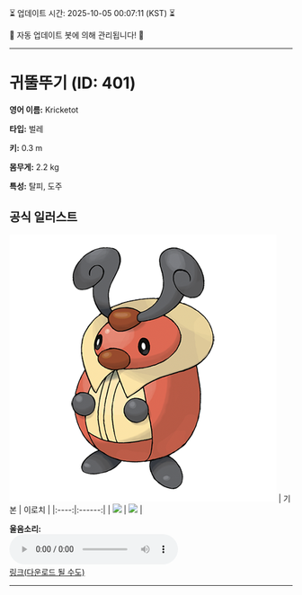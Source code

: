 
⏳ 업데이트 시간: 2025-10-05 00:07:11 (KST) ⏳

🤖 자동 업데이트 봇에 의해 관리됩니다! 🤖

---

# 귀뚤뚜기 (ID: 401)
**영어 이름:** Kricketot

**타입:** 벌레

**키:** 0.3 m

**몸무게:** 2.2 kg

**특성:** 탈피, 도주

## 공식 일러스트
![](https://raw.githubusercontent.com/PokeAPI/sprites/master/sprites/pokemon/other/official-artwork/401.png)
| 기본 | 이로치 |
|:----:|:------:|
| <img src="http://play.pokemonshowdown.com/sprites/ani/kricketot.gif" width="200"> | <img src="http://play.pokemonshowdown.com/sprites/ani-shiny/kricketot.gif" width="200"> |

**울음소리:**<br><audio controls src="https://raw.githubusercontent.com/PokeAPI/cries/main/cries/pokemon/latest/401.ogg"></audio><br> [링크(다운로드 될 수도)](https://raw.githubusercontent.com/PokeAPI/cries/main/cries/pokemon/latest/401.ogg)


---
